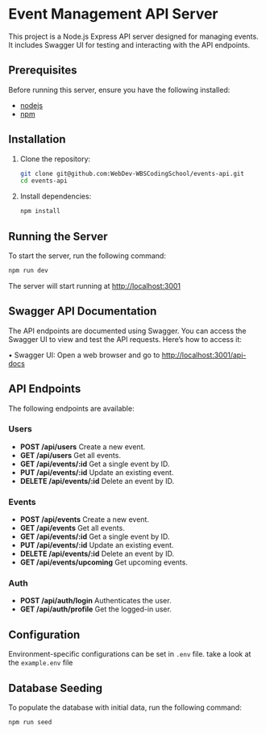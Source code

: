 # Event Management API Server

This project is a Node.js Express API server designed for managing events. It includes Swagger UI for testing and interacting with the API endpoints.

## Prerequisites

Before running this server, ensure you have the following installed:

- [nodejs](https://nodejs.org/)
- [npm](https://www.npmjs.com/)

## Installation

1. Clone the repository:

   ```bash
   git clone git@github.com:WebDev-WBSCodingSchool/events-api.git
   cd events-api
   ```

2. Install dependencies:

   ```bash
   npm install
   ```

## Running the Server

To start the server, run the following command:

```bash
npm run dev
```

The server will start running at [http://localhost:3001](http://localhost:3001)

## Swagger API Documentation

The API endpoints are documented using Swagger. You can access the Swagger UI to view and test the API requests. Here’s how to access it:

• Swagger UI: Open a web browser and go to [http://localhost:3001/api-docs](http://localhost:3001/api-docs)

## API Endpoints

The following endpoints are available:

### Users

- **POST /api/users** Create a new event.
- **GET /api/users** Get all events.
- **GET /api/events/:id** Get a single event by ID.
- **PUT /api/events/:id** Update an existing event.
- **DELETE /api/events/:id** Delete an event by ID.

### Events

- **POST /api/events** Create a new event.
- **GET /api/events** Get all events.
- **GET /api/events/:id** Get a single event by ID.
- **PUT /api/events/:id** Update an existing event.
- **DELETE /api/events/:id** Delete an event by ID.
- **GET /api/events/upcoming** Get upcoming events.

### Auth

- **POST /api/auth/login** Authenticates the user.
- **GET /api/auth/profile** Get the logged-in user.

## Configuration

Environment-specific configurations can be set in `.env` file. take a look at the `example.env` file

## Database Seeding

To populate the database with initial data, run the following command:

```bash
npm run seed
```

